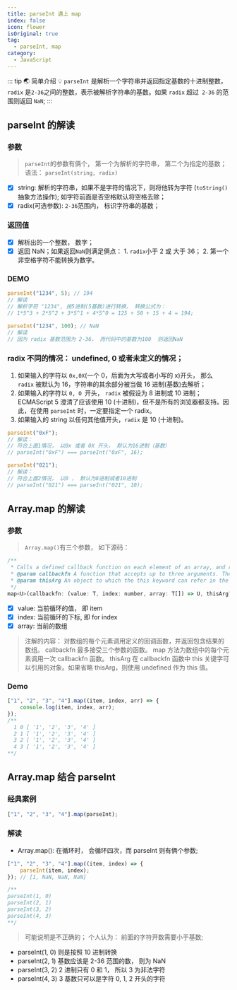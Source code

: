 ```yaml
---
title: parseInt 遇上 map
index: false
icon: flower
isOriginal: true
tag:
  - parseInt, map
category:
  - JavaScript
---
```


::: tip 🌏 简单介绍
💡 `parseInt` 是解析一个字符串并返回指定基数的十进制整数，`radix` 是`2-36`之间的整数，表示被解析字符串的基数。如果 `radix` 超过` 2-36` 的范围则返回 `NaN`;
:::

## parseInt 的解读

### 参数

> `parseInt`的参数有俩个， 第一个为解析的字符串， 第二个为指定的基数；语法： `parseInt(string, radix)`

- [x] string: 解析的字符串，如果不是字符的情况下，则将他转为字符 (`toString()` 抽象方法操作); 如字符前面是否空格默认将空格去除；
- [x] radix(可选参数): `2-36`范围内， 标识字符串的基数；

### 返回值

- [x] 解析出的一个整数， 数字；
- [x] 返回 NaN；如果返回`NaN`则满足俩点： 1. `radix`小于 2 或 大于 36； 2. 第一个非空格字符不能转换为数字。

### DEMO

```js
parseInt("1234", 5); // 194
// 解读
// 解析字符 "1234", 按5进制(5基数)进行转换， 转换公式为：
// 1*5^3 + 2*5^2 + 3*5^1 + 4*5^0 = 125 + 50 + 15 + 4 = 194;

parseInt("1234", 100); // NaN
// 解读
// 因为 radix 基数范围为 2-36， 而代码中的基数为100  则返回NaN
```

### radix 不同的情况： undefined, 0 或者未定义的情况；

1. 如果输入的字符以 `0x,0X`(一个 0，后面为大写或者小写的 x)开头， 那么 `radix` 被默认为 16，字符串的其余部分被当做 16 进制(基数)去解析；
2. 如果输入的字符以 `0, O `开头， `radix` 被假设为 8 进制或 10 进制；ECMAScript 5 澄清了应该使用 10 (十进制)，但不是所有的浏览器都支持。因此，在使用 `parseInt` 时，一定要指定一个 radix。
3. 如果输入的 string 以任何其他值开头，`radix` 是 10 (十进制)。

```js
parseInt("0xF");
// 解读：
// 符合上面1情况， 以0x 或者 0X 开头， 默认为16进制（基数）
// parseInt("0xF") === parseInt("0xF", 16);

parseInt("021");
// 解读：
// 符合上面2情况， 以0 ， 默认为8进制或者10进制
// parseInt("021") === parseInt("021", 10);
```

## Array.map 的解读

### 参数

> `Array.map()`有三个参数， 如下源码：

```js
/**
 * Calls a defined callback function on each element of an array, and returns an array that contains the results.
 * @param callbackfn A function that accepts up to three arguments. The map method calls the callbackfn function one time for each element in the array.
 * @param thisArg An object to which the this keyword can refer in the callbackfn function. If thisArg is omitted, undefined is used as the this value.
 */
map<U>(callbackfn: (value: T, index: number, array: T[]) => U, thisArg?: any): U[];
```

- [x] value: 当前循环的值， 即 item
- [x] index: 当前循环的下标, 即 for index
- [x] array: 当前的数组

> 注解的内容：
> 对数组的每个元素调用定义的回调函数，并返回包含结果的数组。
> callbackfn 最多接受三个参数的函数。 map 方法为数组中的每个元素调用一次 callbackfn 函数。
> thisArg 在 callbackfn 函数中 this 关键字可以引用的对象。如果省略 thisArg，则使用 undefined 作为 this 值。

### Demo

```js
["1", "2", "3", "4"].map((item, index, arr) => {
	console.log(item, index, arr);
});
/**
  1 0 [ '1', '2', '3', '4' ]
  2 1 [ '1', '2', '3', '4' ]
  3 2 [ '1', '2', '3', '4' ]
  4 3 [ '1', '2', '3', '4' ]
**/
```

## Array.map 结合 parseInt

### 经典案例

```js
["1", "2", "3", "4"].map(parseInt);
```

### 解读

- Array.map(): 在循环时， 会循环四次，而 parseInt 则有俩个参数;

```js
["1", "2", "3", "4"].map((item, index) => {
	parseInt(item, index);
}); // [1, NaN, NaN, NaN]

/**
parseInt(1, 0)
parseInt(2, 1)
parseInt(3, 2)
parseInt(4, 3)
**/
```

> 可能说明是不正确的； 个人认为： 前面的字符开数需要小于基数;

- parseInt(1, 0) 则是按照 10 进制转换
- parseInt(2, 1) 基数应该是 2-36 范围的数， 则为 NaN
- parseInt(3, 2) 2 进制只有 0 和 1， 所以 3 为非法字符
- parseInt(4, 3) 3 基数只可以是字符 0, 1, 2 开头的字符
